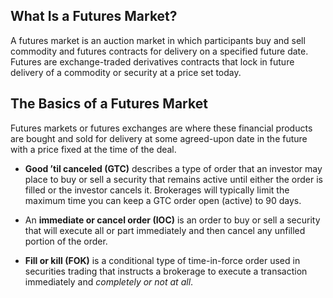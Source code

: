 ## What Is a Futures Market?

A futures market is an auction market in which participants buy and sell commodity and futures contracts for delivery on a specified future date. Futures are exchange-traded derivatives contracts that lock in future delivery of a commodity or security at a price set today.

## The Basics of a Futures Market

Futures markets or futures exchanges are where these financial products are bought and sold for delivery at some agreed-upon date in the future with a price fixed at the time of the deal.

-   **Good ’til canceled (GTC)** describes a type of order that an investor may place to buy or sell a security that remains active until either the order is filled or the investor cancels it. Brokerages will typically limit the maximum time you can keep a GTC order open (active) to 90 days.

-   An **immediate or cancel order (IOC)** is an order to buy or sell a security that will execute all or part immediately and then cancel any unfilled portion of the order.

-   **Fill or kill (FOK)** is a conditional type of time-in-force order used in securities trading that instructs a brokerage to execute a transaction immediately and _completely or not at all_.

